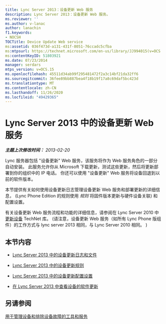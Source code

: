 ```yaml
---
title: Lync Server 2013：设备更新 Web 服务
description: Lync Server 2013：设备更新 Web 服务。
ms.reviewer: ''
ms.author: v-lanac
author: lanachin
f1.keywords:
- NOCSH
TOCTitle: Device Update Web service
ms:assetid: 036f473d-a131-431f-8051-76ccadc5cfba
ms:mtpsurl: https://technet.microsoft.com/en-us/library/JJ994015(v=OCS.15)
ms:contentKeyID: 51803921
ms.date: 07/23/2014
manager: serdars
mtps_version: v=OCS.15
ms.openlocfilehash: 45511d34ab99f295481472f2a3c14bf21da32ff6
ms.sourcegitcommit: 36fee89bb887bea4f18b19f17a8c69daf5bc423d
ms.translationtype: MT
ms.contentlocale: zh-CN
ms.lasthandoff: 11/26/2020
ms.locfileid: "49429365"
---
```

# <a name="device-update-web-service-in-lync-server-2013"></a>Lync Server 2013 中的设备更新 Web 服务

<div data-xmlns="http://www.w3.org/1999/xhtml">

<div class="topic" data-xmlns="http://www.w3.org/1999/xhtml" data-msxsl="urn:schemas-microsoft-com:xslt" data-cs="https://msdn.microsoft.com/">

<div data-asp="https://msdn2.microsoft.com/asp">



</div>

<div id="mainSection">

<div id="mainBody">

<span> </span>

_**主题上次修改时间：** 2013-02-20_

Lync 服务器包括 "设备更新" Web 服务，该服务将作为 Web 服务角色的一部分自动安装。 此服务允许你从 Microsoft 下载更新，测试这些更新，然后将更新部署到你的组织中的 IP 电话。 你还可以使用 "设备更新" Web 服务将设备回退到以前的软件版本。

本节提供有关如何使用设备更新日志管理设备更新 Web 服务和部署更新的详细信息， (Lync Phone Edition 的规则使用 *规则* 将固件版本更新与硬件设备关联) 和配置设置。

有关设备更新 Web 服务流程和功能的详细信息，请参阅在 Lync Server 2010 中 [更新设备](https://technet.microsoft.com/library/gg412864\(v=ocs.14\).aspx) TechNet 库。  (请注意，设备更新 Web 服务（如所有 Lync Phone 版组件）的工作方式与 lync server 2013 相同，与 Lync Server 2010 相同。 ) 

<div>

## <a name="in-this-section"></a>本节内容

  - [Lync Server 2013 中的设备更新日志和文件](lync-server-2013-device-update-logs-and-files.md)

  - [Lync Server 2013 中的设备更新规则](lync-server-2013-device-update-rules.md)

  - [Lync Server 2013 中的设备更新配置设置](lync-server-2013-device-update-configuration-settings.md)

  - [在 Lync Server 2013 中查看设备的软件更新](lync-server-2013-view-software-updates-for-devices-in-your-organization.md)

</div>

<div>

## <a name="see-also"></a>另请参阅


[用于管理设备和排除设备故障的工具和服务](https://technet.microsoft.com/library/gg425800\(v=ocs.14\).aspx)  
  

</div>

</div>

<span> </span>

</div>

</div>

</div>

